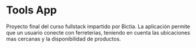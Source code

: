 # Tools App
Proyecto final del curso fullstack impartido por Bictia. La aplicación permite que un usuario conecte con ferreterias, teniendo en cuenta las ubicaciones mas cercanas y la disponibilidad de productos.